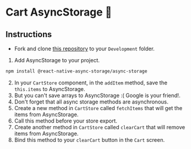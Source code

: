# Cart AsyncStorage 🛒

## Instructions

- Fork and clone [this repository](https://github.com/JoinCODED/Task-RN-M5-AsyncStorage) to your `Development` folder.

1. Add AsyncStorage to your project.

```bash
npm install @react-native-async-storage/async-storage
```

2. In your `CartStore` component, in the `addItem` method, save the `this.items` to AsyncStorage.
3. But you can't save arrays to AsyncStorage :( Google is your friend!.
4. Don't forget that all async storage methods are asynchronous.
5. Create a new method in `CartStore` called `fetchItems` that will get the items from AsyncStorage.
6. Call this method before your store export.
7. Create another method in `CartStore` called `clearCart` that will remove items from AsyncStorage.
8. Bind this method to your `clearCart` button in the `Cart` screen.
